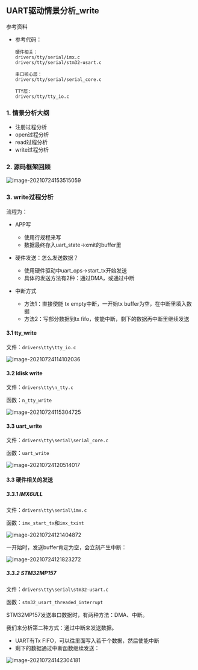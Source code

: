 ## UART驱动情景分析_write

参考资料

* 参考代码：

  ```shell
  硬件相关：
  drivers/tty/serial/imx.c
  drivers/tty/serial/stm32-usart.c
  
  串口核心层：
  drivers/tty/serial/serial_core.c
  
  TTY层:
  drivers/tty/tty_io.c
  ```

  


### 1. 情景分析大纲

* 注册过程分析
* open过程分析
* read过程分析
* write过程分析



### 2. 源码框架回顾

![image-20210724153515059](pic/09_UART/24_tty_driver_level_2.png)

### 3. write过程分析

流程为：

* APP写

  * 使用行规程来写
  * 数据最终存入uart_state->xmit的buffer里

  

* 硬件发送：怎么发送数据？

  * 使用硬件驱动中uart_ops->start_tx开始发送
  * 具体的发送方法有2种：通过DMA，或通过中断

* 中断方式

  * 方法1：直接使能 tx empty中断，一开始tx buffer为空，在中断里填入数据
  * 方法2：写部分数据到tx fifo，使能中断，剩下的数据再中断里继续发送

  

#### 3.1 tty_write

文件：`drivers\tty\tty_io.c`

![image-20210724114102036](pic/09_UART/28_ldisc_write.png)





#### 3.2 ldisk write

文件：`drivers\tty\n_tty.c`

函数：`n_tty_write` 

![image-20210724115304725](pic/09_UART/29_ldisc_write.png)



#### 3.3 uart_write

文件：`drivers\tty\serial\serial_core.c`

函数：`uart_write` 

![image-20210724120514017](pic/09_UART/30_uart_write.png)

#### 3.3 硬件相关的发送

##### 3.3.1 IMX6ULL
文件：`drivers\tty\serial\imx.c`

函数：`imx_start_tx`和`imx_txint`

![image-20210724121404872](pic/09_UART/31_imx6ull_start_tx.png)



一开始时，发送buffer肯定为空，会立刻产生中断：

![image-20210724121823272](pic/09_UART/32_imx6ull_txint_isr.png)



##### 3.3.2 STM32MP157
  文件：`drivers\tty\serial\stm32-usart.c`

  函数：`stm32_usart_threaded_interrupt`

STM32MP157发送串口数据时，有两种方法：DMA、中断。

我们来分析第二种方式：通过中断来发送数据。

* UART有Tx FIFO，可以往里面写入若干个数据，然后使能中断
* 剩下的数据通过中断函数继续发送：

![image-20210724142304181](pic/09_UART/33_stm32mp157_start_tx.png)